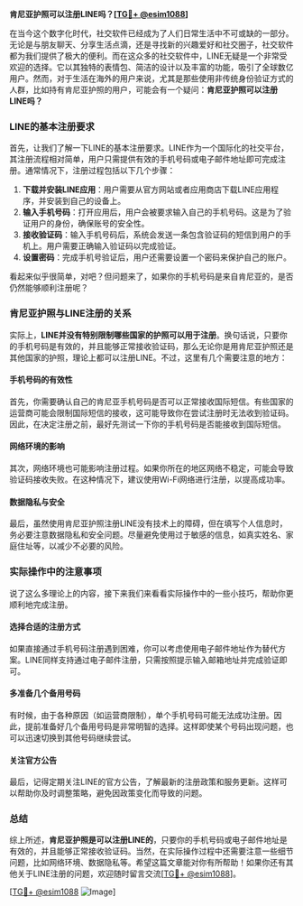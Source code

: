 **肯尼亚护照可以注册LINE吗？[[TG💪+ @esim1088](https://t.me/s/esim1088)]**

在当今这个数字化时代，社交软件已经成为了人们日常生活中不可或缺的一部分。无论是与朋友聊天、分享生活点滴，还是寻找新的兴趣爱好和社交圈子，社交软件都为我们提供了极大的便利。而在这众多的社交软件中，LINE无疑是一个非常受欢迎的选择。它以其独特的表情包、简洁的设计以及丰富的功能，吸引了全球数亿用户。然而，对于生活在海外的用户来说，尤其是那些使用非传统身份验证方式的人群，比如持有肯尼亚护照的用户，可能会有一个疑问：**肯尼亚护照可以注册LINE吗？**

### LINE的基本注册要求

首先，让我们了解一下LINE的基本注册要求。LINE作为一个国际化的社交平台，其注册流程相对简单，用户只需提供有效的手机号码或电子邮件地址即可完成注册。通常情况下，注册过程包括以下几个步骤：

1. **下载并安装LINE应用**：用户需要从官方网站或者应用商店下载LINE应用程序，并安装到自己的设备上。
2. **输入手机号码**：打开应用后，用户会被要求输入自己的手机号码。这是为了验证用户的身份，确保账号的安全性。
3. **接收验证码**：输入手机号码后，系统会发送一条包含验证码的短信到用户的手机上。用户需要正确输入验证码以完成验证。
4. **设置密码**：完成手机号验证后，用户还需要设置一个密码来保护自己的账户。

看起来似乎很简单，对吧？但问题来了，如果你的手机号码是来自肯尼亚的，是否仍然能够顺利注册呢？

### 肯尼亚护照与LINE注册的关系

实际上，**LINE并没有特别限制哪些国家的护照可以用于注册**。换句话说，只要你的手机号码是有效的，并且能够正常接收验证码，那么无论你是用肯尼亚护照还是其他国家的护照，理论上都可以注册LINE。不过，这里有几个需要注意的地方：

#### 手机号码的有效性

首先，你需要确认自己的肯尼亚手机号码是否可以正常接收国际短信。有些国家的运营商可能会限制国际短信的接收，这可能导致你在尝试注册时无法收到验证码。因此，在决定注册之前，最好先测试一下你的手机号码是否能接收到国际短信。

#### 网络环境的影响

其次，网络环境也可能影响注册过程。如果你所在的地区网络不稳定，可能会导致验证码接收失败。在这种情况下，建议使用Wi-Fi网络进行注册，以提高成功率。

#### 数据隐私与安全

最后，虽然使用肯尼亚护照注册LINE没有技术上的障碍，但在填写个人信息时，务必要注意数据隐私和安全问题。尽量避免使用过于敏感的信息，如真实姓名、家庭住址等，以减少不必要的风险。

### 实际操作中的注意事项

说了这么多理论上的内容，接下来我们来看看实际操作中的一些小技巧，帮助你更顺利地完成注册。

#### 选择合适的注册方式

如果直接通过手机号码注册遇到困难，你可以考虑使用电子邮件地址作为替代方案。LINE同样支持通过电子邮件注册，只需按照提示输入邮箱地址并完成验证即可。

#### 多准备几个备用号码

有时候，由于各种原因（如运营商限制），单个手机号码可能无法成功注册。因此，提前准备好几个备用号码是非常明智的选择。这样即使某个号码出现问题，也可以迅速切换到其他号码继续尝试。

#### 关注官方公告

最后，记得定期关注LINE的官方公告，了解最新的注册政策和服务更新。这样可以帮助你及时调整策略，避免因政策变化而导致的问题。

### 总结

综上所述，**肯尼亚护照是可以注册LINE的**，只要你的手机号码或电子邮件地址是有效的，并且能够正常接收验证码。当然，在实际操作过程中还需要注意一些细节问题，比如网络环境、数据隐私等。希望这篇文章能对你有所帮助！如果你还有其他关于LINE注册的问题，欢迎随时留言交流[[TG💪+ @esim1088](https://t.me/s/esim1088)]。

[[TG💪+ @esim1088](https://t.me/s/esim1088) ![Image](https://i.postimg.cc/4NQfJmqS/Snipaste-2025-05-13-00-14-12.png)]